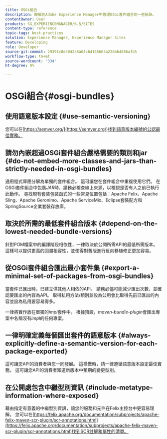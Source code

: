 ```yaml
---
title: OSGi組合
description: 瞭解在Adobe Experience Manager中管理OSGi套件組合的一些秘訣。
contentOwner: User
products: SG_EXPERIENCEMANAGER/6.5/SITES
content-type: reference
topic-tags: best-practices
solution: Experience Manager, Experience Manager Sites
feature: Developing
role: Developer
source-git-commit: 29391c8e3042a8a04c64165663a228bb4886afb5
workflow-type: tm+mt
source-wordcount: '334'
ht-degree: 0%

---
```


# OSGi組合{#osgi-bundles}

## 使用語意版本設定 {#use-semantic-versioning}

您可以在[https://semver.org/](https://semver.org/)找到語意版本編號的公認最佳實務。

## 請勿內嵌超過OSGi套件組合嚴格需要的類別和jar {#do-not-embed-more-classes-and-jars-than-strictly-needed-in-osgi-bundles}

通用程式庫應分解為單獨的套件組合。 這可讓您在套件組合中重複使用它們。 在OSGi套件組合中包裝&#x200B;*JAR*&#x200B;時，請務必檢查線上來源，以檢視是否有人之前已執行此動作。 尋找現有套裝包裝函式的一些常見位置包括：Apache Felix、Apache Sling、Apache Geronimo、Apache ServiceMix、Eclipse套裝配方和SpringSource企業套裝存放庫。

## 取決於所需的最低套件組合版本 {#depend-on-the-lowest-needed-bundle-versions}

針對POM檔案中的編譯階段相依性，一律取決於公開所需API的最低所需版本。 這樣可以提供更高的回溯相容性，並使得對舊版進行反向移植修正更加容易。

## 從OSGi套件組合匯出最小套件集 {#export-a-minimal-set-of-packages-from-osgi-bundles}

當套件已匯出時，已建立供其他人相依的API。 請務必儘可能減少匯出次數，並確認要匯出的內容為API。 取得私用方法/類別並設為公用會比取得先前已匯出的內容並設為私用要容易得多。

一律將實作放在單獨的&#x200B;*impl*&#x200B;套件中。 根據預設，*maven-bundle-plugin*&#x200B;會匯出專案中名稱沒有&#x200B;*impl*&#x200B;的任何專案。

## 一律明確定義每個匯出套件的語意版本 {#always-explicitly-define-a-semantic-version-for-each-package-exported}

這可讓您API的消費者與您一同發展。 這樣做時，請一律遵循語意版本設定最佳實務。 這可讓您API的消費者知道新版本中預期的變更型別。

## 在公開處包含中繼型別資訊 {#include-metatype-information-where-exposed}

藉由指定有意義的中繼型別資訊，讓您的服務和元件在Felix主控台中更容易理解。 您可以在[https://felix.apache.org/documentation/subprojects/apache-felix-maven-scr-plugin/scr-annotations.html](https://felix.apache.org/documentation/subprojects/apache-felix-maven-scr-plugin/scr-annotations.html)找到SCR註解和屬性的清單。
